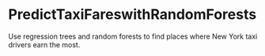 # PredictTaxiFareswithRandomForests
Use regression trees and random forests to find places where New York taxi drivers earn the most.
